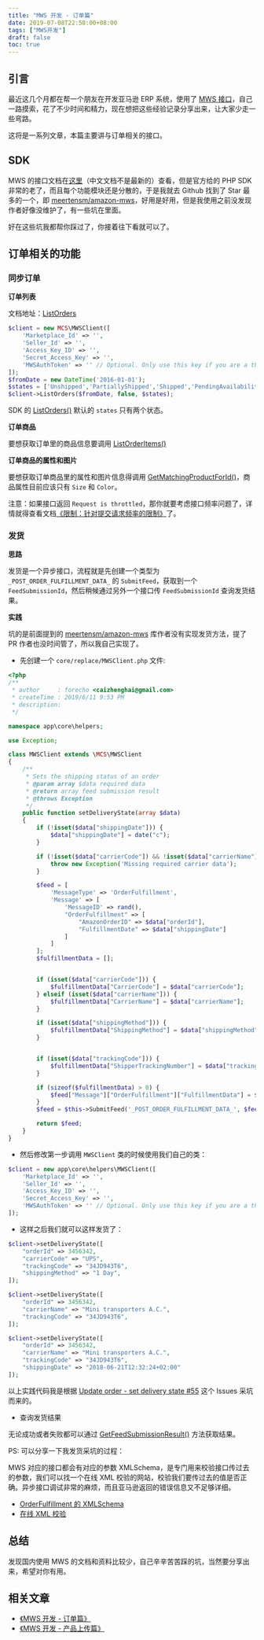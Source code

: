 ```yaml
---
title: "MWS 开发 - 订单篇"
date: 2019-07-08T22:58:00+08:00
tags: ["MWS开发"] 
draft: false
toc: true
---
```


## 引言

最近这几个月都在帮一个朋友在开发亚马逊 ERP 系统，使用了 [MWS 接口](http://docs.developer.amazonservices.com/en_US/dev_guide/index.html)，自己一路摸索，花了不少时间和精力，现在想把这些经验记录分享出来，让大家少走一些弯路。

这将是一系列文章，本篇主要讲与订单相关的接口。

<!--more-->

## SDK

MWS 的接口文档在[这里](http://docs.developer.amazonservices.com/en_US/orders-2013-09-01/Orders_Overview.html)（中文文档不是最新的）查看，但是官方给的 PHP SDK 非常的老了，而且每个功能模块还是分散的，于是我就去 Github 找到了 Star 最多的一个，即 [meertensm/amazon-mws](https://github.com/meertensm/amazon-mws)，好用是好用，但是我使用之前没发现作者好像没维护了，有一些坑在里面。

好在这些坑我都帮你踩过了，你接着往下看就可以了。

## 订单相关的功能

### 同步订单

**订单列表**

文档地址：[ListOrders](http://docs.developer.amazonservices.com/zh_CN/orders/2013-09-01/Orders_ListOrders.html)

```php
$client = new MCS\MWSClient([
    'Marketplace_Id' => '',
    'Seller_Id' => '',
    'Access_Key_ID' => '',
    'Secret_Access_Key' => '',
    'MWSAuthToken' => '' // Optional. Only use this key if you are a third party user/developer
]);
$fromDate = new DateTime('2016-01-01');
$states = ['Unshipped','PartiallyShipped','Shipped','PendingAvailability','Pending','InvoiceUnconfirmed','Canceled','Unfulfillable'];
$client->ListOrders($fromDate, false, $states);
```

SDK 的 [ListOrders()](https://github.com/meertensm/amazon-mws/blob/master/src/MWSClient.php#L383) 默认的 `states` 只有两个状态。

**订单商品**

要想获取订单里的商品信息要调用 [ListOrderItems()](https://github.com/meertensm/amazon-mws/blob/master/src/MWSClient.php#L493) 

**订单商品的属性和图片**

要想获取订单商品里的属性和图片信息得调用 [GetMatchingProductForId()](https://github.com/meertensm/amazon-mws/blob/master/src/MWSClient.php#L553)，商品属性目前应该只有 `Size` 和 `Color`。

注意：如果接口返回 `Request is throttled`，那你就要考虑接口频率问题了，详情就得查看文档[《限制：针对提交请求频率的限制》](http://docs.developer.amazonservices.com/zh_CN/dev_guide/DG_Throttling.html)了。

### 发货

**思路**

发货是一个异步接口，流程就是先创建一个类型为 `_POST_ORDER_FULFILLMENT_DATA_` 的 `SubmitFeed`，获取到一个 `FeedSubmissionId`，然后稍候通过另外一个接口传 `FeedSubmissionId` 查询发货结果。

**实践**

坑的是前面提到的 [meertensm/amazon-mws](https://github.com/meertensm/amazon-mws) 库作者没有实现发货方法，提了 PR 作者也没时间管了，所以我自己实现了。

- 先创建一个 `core/replace/MWSClient.php` 文件:

```php
<?php
/**
 * author     : forecho <caizhenghai@gmail.com>
 * createTime : 2019/6/11 9:53 PM
 * description:
 */

namespace app\core\helpers;

use Exception;

class MWSClient extends \MCS\MWSClient
{
    /**
     * Sets the shipping status of an order
     * @param array $data required data
     * @return array feed submission result
     * @throws Exception
     */
    public function setDeliveryState(array $data)
    {
        if (!isset($data["shippingDate"])) {
            $data["shippingDate"] = date("c");
        }

        if (!isset($data["carrierCode"]) && !isset($data["carrierName"])) {
            throw new Exception('Missing required carrier data');
        }

        $feed = [
            'MessageType' => 'OrderFulfillment',
            'Message' => [
                'MessageID' => rand(),
                "OrderFulfillment" => [
                    "AmazonOrderID" => $data["orderId"],
                    "FulfillmentDate" => $data["shippingDate"]
                ]
            ]
        ];
        $fulfillmentData = [];


        if (isset($data["carrierCode"])) {
            $fulfillmentData["CarrierCode"] = $data["carrierCode"];
        } elseif (isset($data["carrierName"])) {
            $fulfillmentData["CarrierName"] = $data["carrierName"];
        }

        if (isset($data["shippingMethod"])) {
            $fulfillmentData["ShippingMethod"] = $data["shippingMethod"];
        }


        if (isset($data["trackingCode"])) {
            $fulfillmentData["ShipperTrackingNumber"] = $data["trackingCode"];
        }

        if (sizeof($fulfillmentData) > 0) {
            $feed["Message"]["OrderFulfillment"]["FulfillmentData"] = $fulfillmentData;
        }
        $feed = $this->SubmitFeed('_POST_ORDER_FULFILLMENT_DATA_', $feed);

        return $feed;
    }
}
```

- 然后修改第一步调用 `MWSClient` 类的时候使用我们自己的类：

```php
$client = new app\core\helpers\MWSClient([
    'Marketplace_Id' => '',
    'Seller_Id' => '',
    'Access_Key_ID' => '',
    'Secret_Access_Key' => '',
    'MWSAuthToken' => '' // Optional. Only use this key if you are a third party user/developer
]);
```


- 这样之后我们就可以这样发货了：

```php
$client->setDeliveryState([
    "orderId" => 3456342,
    "carrierCode" => "UPS",
    "trackingCode" => "34JD943T6",
    "shippingMethod" => "1 Day",
]);

$client->setDeliveryState([
    "orderId" => 3456342,
    "carrierName" => "Mini transporters A.C.",
    "trackingCode" => "34JD943T6",
]);

$client->setDeliveryState([
    "orderId" => 3456342,
    "carrierName" => "Mini transporters A.C.",
    "trackingCode" => "34JD943T6",
    "shippingDate" => "2018-06-21T12:32:24+02:00"
]);
```

以上实践代码我是根据 [Update order - set delivery state #55](https://github.com/meertensm/amazon-mws/issues/55) 这个 Issues 采坑而来的。

- 查询发货结果

无论成功或者失败都可以通过 [GetFeedSubmissionResult()](https://github.com/meertensm/amazon-mws/blob/master/src/MWSClient.php#L956) 方法获取结果。

PS: 可以分享一下我发货采坑的过程：

MWS 对应的接口都会有对应的参数 XMLSchema，是专门用来校验接口传过去的参数，我们可以找一个在线 XML 校验的网站，校验我们要传过去的值是否正确。异步接口调试非常的麻烦，而且亚马逊返回的错误信息又不足够详细。

- [OrderFulfillment 的 XMLSchema](https://images-na.ssl-images-amazon.com/images/G/01/rainier/help/xsd/release_1_9/OrderFulfillment.xsd)
- [在线 XML 校验](https://www.liquid-technologies.com/online-xsd-validator)

## 总结

发现国内使用 MWS 的文档和资料比较少，自己辛辛苦苦踩的坑，当然要分享出来，希望对你有用。

## 相关文章

- [《MWS 开发 - 订单篇》](https://blog.forecho.com/mws-order.html)
- [《MWS 开发 - 产品上传篇》](https://blog.forecho.com/mws-product.html)